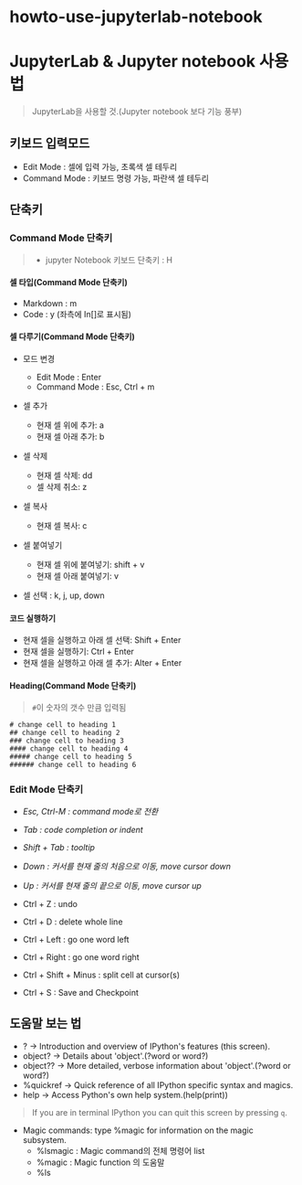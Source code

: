 # howto-use-jupyterlab-notebook

# JupyterLab & Jupyter notebook 사용법
> JupyterLab을 사용할 것.(Jupyter notebook 보다 기능 풍부)

## 키보드 입력모드
- Edit Mode : 셀에 입력 가능, 초록색 셀 테두리
- Command Mode : 키보드 명령 가능, 파란색 셀 테두리

## 단축키
### Command Mode 단축키
> - jupyter Notebook 키보드 단축키 : H

#### 셀 타입(Command Mode 단축키)
- Markdown : m
- Code : y   (좌측에 In[]로 표시됨)

#### 셀 다루기(Command Mode 단축키)
- 모드 변경
  - Edit Mode : Enter
  - Command Mode : Esc, Ctrl + m 
    
- 셀 추가
  - 현재 셀 위에 추가: a
  - 현재 셀 아래 추가: b
    
- 셀 삭제
  - 현재 셀 삭제: dd
  - 셀 삭제 취소: z

- 셀 복사
  - 현재 셀 복사: c  

- 셀 붙여넣기
  - 현재 셀 위에 붙여넣기: shift + v
  - 현재 셀 아래 붙여넣기: v
    
- 셀 선택 : k, j, up, down

#### 코드 실행하기
- 현재 셀을 실행하고 아래 셀 선택: Shift + Enter
- 현재 셀을 실행하기: Ctrl + Enter
- 현재 셀을 실행하고 아래 셀 추가: Alter + Enter    

#### Heading(Command Mode 단축키)
> `#`이 숫자의 갯수 만큼 입력됨
```
# change cell to heading 1
## change cell to heading 2
### change cell to heading 3
#### change cell to heading 4
##### change cell to heading 5
###### change cell to heading 6
```

### Edit Mode 단축키
- *Esc, Ctrl-M : command mode로 전환*  

- *Tab : code completion or indent*
- *Shift + Tab : tooltip*
  
- *Down : 커서를 현재 줄의 처음으로 이동, move cursor down*
- *Up : 커서를 현재 줄의 끝으로 이동, move cursor up*
  
- Ctrl + Z : undo
- Ctrl + D : delete whole line

- Ctrl + Left : go one word left
- Ctrl + Right : go one word right

- Ctrl + Shift + Minus : split cell at cursor(s)
- Ctrl + S : Save and Checkpoint

## 도움말 보는 법
- ?         -> Introduction and overview of IPython's features (this screen).
- object?   -> Details about 'object'.(?word or word?) 
- object??  -> More detailed, verbose information about 'object'.(?word or word?)
- %quickref -> Quick reference of all IPython specific syntax and magics.
- help      -> Access Python's own help system.(help(print))

> If you are in terminal IPython you can quit this screen by pressing `q`.

- Magic commands: type %magic for information on the magic subsystem.
  * %lsmagic : Magic command의 전체 명령어 list
  * %magic : Magic function 의 도움말
  * %ls
